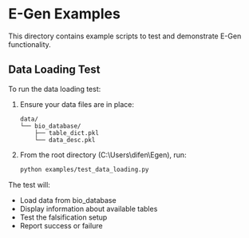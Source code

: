 # E-Gen Examples

This directory contains example scripts to test and demonstrate E-Gen functionality.

## Data Loading Test

To run the data loading test:

1. Ensure your data files are in place:
   ```
   data/
   └── bio_database/
       ├── table_dict.pkl
       └── data_desc.pkl
   ```

2. From the root directory (C:\Users\difen\Egen), run:
   ```bash
   python examples/test_data_loading.py
   ```

The test will:
- Load data from bio_database
- Display information about available tables
- Test the falsification setup
- Report success or failure 